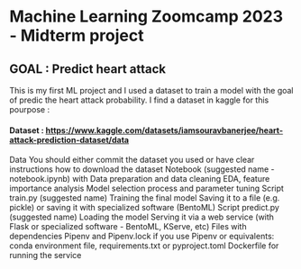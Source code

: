 # Machine Learning Zoomcamp 2023 - Midterm project 

## GOAL : Predict heart attack 

This is my first ML project and I used a dataset to train a model with the goal of predic the heart attack probability.
I find a dataset in kaggle for this pourpose :

#### Dataset : https://www.kaggle.com/datasets/iamsouravbanerjee/heart-attack-prediction-dataset/data

Data
You should either commit the dataset you used or have clear instructions how to download the dataset
Notebook (suggested name - notebook.ipynb) with
Data preparation and data cleaning
EDA, feature importance analysis
Model selection process and parameter tuning
Script train.py (suggested name)
Training the final model
Saving it to a file (e.g. pickle) or saving it with specialized software (BentoML)
Script predict.py (suggested name)
Loading the model
Serving it via a web service (with Flask or specialized software - BentoML, KServe, etc)
Files with dependencies
Pipenv and Pipenv.lock if you use Pipenv
or equivalents: conda environment file, requirements.txt or pyproject.toml
Dockerfile for running the service
